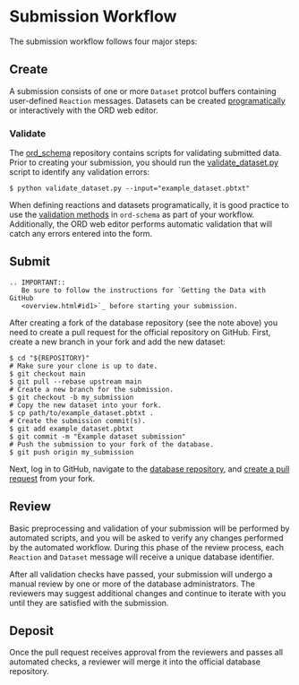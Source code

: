 # Submission Workflow

The submission workflow follows four major steps:

## Create

A submission consists of one or more `Dataset` protcol buffers containing
user-defined `Reaction` messages. Datasets can be created
[programatically](schema.html#jupyter-colab) or interactively with the ORD web
editor.

### Validate

The [ord_schema](https://github.com/Open-Reaction-Database/ord-schema)
repository contains scripts for validating submitted data. Prior to creating
your submission, you should run the
[validate_dataset.py](https://github.com/Open-Reaction-Database/ord-schema/blob/main/ord_schema/scripts/validate_dataset.py)
script to identify any validation errors:

```shell
$ python validate_dataset.py --input="example_dataset.pbtxt"
```

When defining reactions and datasets programatically, it is good practice to use
the [validation
methods](https://github.com/Open-Reaction-Database/ord-schema/blob/main/ord_schema/validations.py)
in `ord-schema` as part of your workflow. Additionally, the ORD web editor
performs automatic validation that will catch any errors entered into the form.

## Submit

```eval_rst
.. IMPORTANT::
   Be sure to follow the instructions for `Getting the Data with GitHub
   <overview.html#id1>`_ before starting your submission.
```

After creating a fork of the database repository (see the note above) you need
to create a pull request for the official repository on GitHub. First, create a
new branch in your fork and add the new dataset:

```shell
$ cd "${REPOSITORY}"
# Make sure your clone is up to date.
$ git checkout main
$ git pull --rebase upstream main
# Create a new branch for the submission.
$ git checkout -b my_submission
# Copy the new dataset into your fork.
$ cp path/to/example_dataset.pbtxt .
# Create the submission commit(s).
$ git add example_dataset.pbtxt
$ git commit -m "Example dataset submission"
# Push the submission to your fork of the database.
$ git push origin my_submission
```

Next, log in to GitHub, navigate to the [database
repository](https://github.com/Open-Reaction-Database/ord-submissions-test), and
[create a pull
request](https://help.github.com/en/github/collaborating-with-issues-and-pull-requests/creating-a-pull-request-from-a-fork)
from your fork.

## Review

Basic preprocessing and validation of your submission will be performed by
automated scripts, and you will be asked to verify any changes performed by the
automated workflow. During this phase of the review process, each `Reaction` and
`Dataset` message will receive a unique database identifier.

After all validation checks have passed, your submission will undergo a manual
review by one or more of the database administrators. The reviewers may suggest
additional changes and continue to iterate with you until they are satisfied
with the submission.

## Deposit

Once the pull request receives approval from the reviewers and passes all
automated checks, a reviewer will merge it into the official database
repository.
